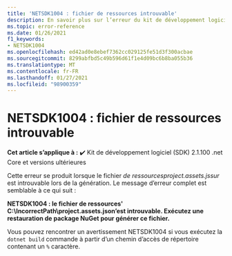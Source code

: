 ```yaml
---
title: 'NETSDK1004 : fichier de ressources introuvable'
description: En savoir plus sur l’erreur du kit de développement logiciel (SDK) .NET NETSDK1004, qui se produit lorsque l' project.assets.jssur le fichier est introuvable.
ms.topic: error-reference
ms.date: 01/26/2021
f1_keywords:
- NETSDK1004
ms.openlocfilehash: ed42ad0e8ebef7362cc029125fe51d3f300acbae
ms.sourcegitcommit: 8299abfbd5c49b596d61f1e4d09bc6b8ba055b36
ms.translationtype: MT
ms.contentlocale: fr-FR
ms.lasthandoff: 01/27/2021
ms.locfileid: "98900359"
---
```

# <a name="netsdk1004-assets-file-not-found"></a>NETSDK1004 : fichier de ressources introuvable

**Cet article s’applique à :** ✔️ Kit de développement logiciel (SDK) 2.1.100 .net Core et versions ultérieures

Cette erreur se produit lorsque le fichier *de ressourcesproject.assets.jssur* est introuvable lors de la génération. Le message d’erreur complet est semblable à ce qui suit :

**NETSDK1004 : le fichier de ressources' C:\IncorrectPath\project.assets.json’est introuvable. Exécutez une restauration de package NuGet pour générer ce fichier.**

Vous pouvez rencontrer un avertissement NETSDK1004 si vous exécutez la `dotnet build` commande à partir d’un chemin d’accès de répertoire contenant un `%` caractère.
